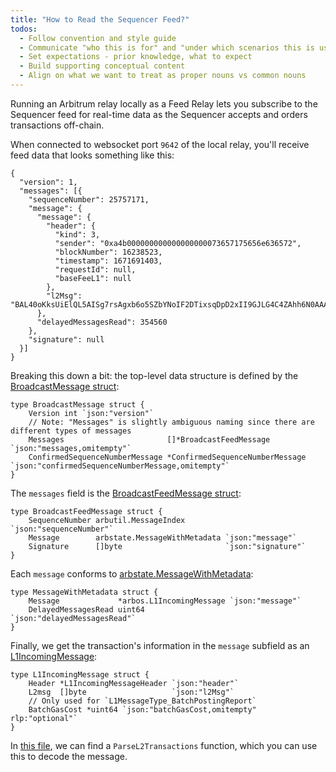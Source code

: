 ```yaml
---
title: "How to Read the Sequencer Feed?"
todos:
  - Follow convention and style guide
  - Communicate "who this is for" and "under which scenarios this is useful".
  - Set expectations - prior knowledge, what to expect
  - Build supporting conceptual content
  - Align on what we want to treat as proper nouns vs common nouns
---
```


Running an Arbitrum relay locally as a Feed Relay lets you subscribe to the Sequencer feed for real-time data as the Sequencer accepts and orders transactions off-chain. 

When connected to websocket port `9642` of the local relay, you'll receive feed data that looks something like this:

```
{
  "version": 1,
  "messages": [{
    "sequenceNumber": 25757171,
    "message": {
      "message": {
        "header": {
          "kind": 3,
          "sender": "0xa4b000000000000000000073657175656e636572",
          "blockNumber": 16238523,
          "timestamp": 1671691403,
          "requestId": null,
          "baseFeeL1": null
        },
        "l2Msg": "BAL40oKksUiElQL5AISg7rsAgxb6o5SZbYNoIF2DTixsqDpD2xII9GJLG4C4ZAhh6N0AAAAAAAAAAAAAAAC7EQiq1R1VYgL3/oXgvD921hYRyAAAAAAAAAAAAAAAAAAAAAAAAAAAAAAAAAAAAAAAAAABAAAAAAAAAAAAAAAAAAAAAAAAAAAAAAAAAAAAAAAAAArAAaAkebuEnSAUvrWVBGTxA7W+ZMNn5uyLlbOH7Nrs0bYOv6AOxQPqAo2UB0Z7vqlugjn+BUl0drDcWejBfDiPEC6jQA=="
      },
      "delayedMessagesRead": 354560
    },
    "signature": null
  }]
}
```

Breaking this down a bit: the top-level data structure is defined by the [BroadcastMessage struct](https://github.com/OffchainLabs/nitro/blob/9b1e622102fa2bebfd7dffd327be19f8881f1467/broadcaster/broadcaster.go#L42):


```
type BroadcastMessage struct {
	Version int `json:"version"`
	// Note: "Messages" is slightly ambiguous naming since there are different types of messages
	Messages                       []*BroadcastFeedMessage         `json:"messages,omitempty"`
	ConfirmedSequenceNumberMessage *ConfirmedSequenceNumberMessage `json:"confirmedSequenceNumberMessage,omitempty"`
}
```

The `messages` field is the [BroadcastFeedMessage struct](https://github.com/OffchainLabs/nitro/blob/9b1e622102fa2bebfd7dffd327be19f8881f1467/broadcaster/broadcaster.go#L49):

```
type BroadcastFeedMessage struct {
	SequenceNumber arbutil.MessageIndex         `json:"sequenceNumber"`
	Message        arbstate.MessageWithMetadata `json:"message"`
	Signature      []byte                       `json:"signature"`
}
```

Each `message` conforms to [arbstate.MessageWithMetadata](https://github.com/OffchainLabs/nitro/blob/a05f768d774f60468a58a6a94fcc1be18e4d8fae/arbstate/inbox.go#L42):

```
type MessageWithMetadata struct {
	Message             *arbos.L1IncomingMessage `json:"message"`
	DelayedMessagesRead uint64                   `json:"delayedMessagesRead"`
}
```

Finally, we get the transaction's information in the `message` subfield as an [L1IncomingMessage](https://github.com/OffchainLabs/nitro/blob/9b1e622102fa2bebfd7dffd327be19f8881f1467/arbos/incomingmessage.go#L61):

```
type L1IncomingMessage struct {
	Header *L1IncomingMessageHeader `json:"header"`
	L2msg  []byte                   `json:"l2Msg"`
	// Only used for `L1MessageType_BatchPostingReport`
	BatchGasCost *uint64 `json:"batchGasCost,omitempty" rlp:"optional"`
}
```

In [this file](https://github.com/OffchainLabs/nitro/blob/9b1e622102fa2bebfd7dffd327be19f8881f1467/arbos/incomingmessage.go#L227), we can find a `ParseL2Transactions` function, which you can use this to decode the message.